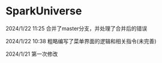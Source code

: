 # SparkUniverse

2024/1/22 11:25
合并了master分支，并处理了合并后的错误

2024/1/22 10:38 
粗略编写了菜单界面的逻辑和相关指令(未完善)

2024/1/21 第一次修改
